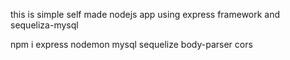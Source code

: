 this is simple self made nodejs app 
using express framework and sequeliza-mysql

npm i express nodemon mysql sequelize body-parser cors